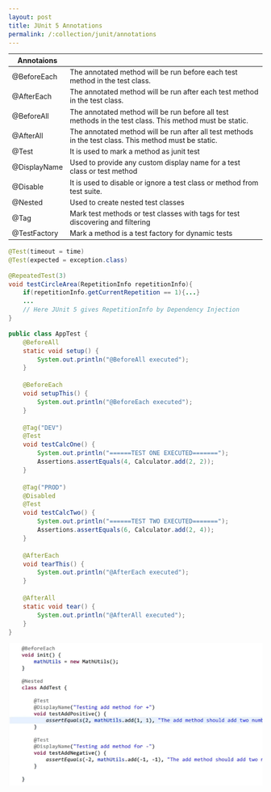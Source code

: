 ```yaml
---
layout: post
title: JUnit 5 Annotations
permalink: /:collection/junit/annotations
---
```




Annotaions||
---|---
@BeforeEach|The annotated method will be run before each test method in the test class.
@AfterEach|The annotated method will be run after each test method in the test class.
@BeforeAll|The annotated method will be run before all test methods in the test class. This method must be static.
@AfterAll|The annotated method will be run after all test methods in the test class. This method must be static.
@Test|It is used to mark a method as junit test
@DisplayName|Used to provide any custom display name for a test class or test method
@Disable|It is used to disable or ignore a test class or method from test suite.
@Nested|Used to create nested test classes
@Tag|Mark test methods or test classes with tags for test discovering and filtering
@TestFactory|Mark a method is a test factory for dynamic tests

```java
@Test(timeout = time)
@Test(expected = exception.class)
```
```java
@RepeatedTest(3)
void testCircleArea(RepetitionInfo repetitionInfo){
    if(repetitionInfo.getCurrentRepetition == 1){...}
    ...
    // Here JUnit 5 gives RepetitionInfo by Dependency Injection
}
```
```java
public class AppTest {
    @BeforeAll
    static void setup() {
        System.out.println("@BeforeAll executed");
    }

    @BeforeEach
    void setupThis() {
        System.out.println("@BeforeEach executed");
    }

    @Tag("DEV")
    @Test
    void testCalcOne() {
        System.out.println("======TEST ONE EXECUTED=======");
        Assertions.assertEquals(4, Calculator.add(2, 2));
    }

    @Tag("PROD")
    @Disabled
    @Test
    void testCalcTwo() {
        System.out.println("======TEST TWO EXECUTED=======");
        Assertions.assertEquals(6, Calculator.add(2, 4));
    }

    @AfterEach
    void tearThis() {
        System.out.println("@AfterEach executed");
    }

    @AfterAll
    static void tear() {
        System.out.println("@AfterAll executed");
    }
}
```

![](https://github.com/arpit04tripathi/files-cdn/raw/cdn/junit/nested-unit-tests.png)
